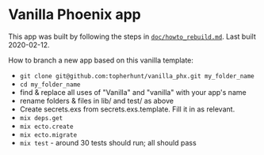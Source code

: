 # Vanilla Phoenix app

This app was built by following the steps in [`doc/howto_rebuild.md`](https://github.com/topherhunt/vanilla_phx/blob/master/docs/howto_rebuild.md). Last built 2020-02-12.

How to branch a new app based on this vanilla template:

  * `git clone git@github.com:topherhunt/vanilla_phx.git my_folder_name`
  * `cd my_folder_name`
  * find & replace all uses of "Vanilla" and "vanilla" with your app's name
  * rename folders & files in lib/ and test/ as above
  * Create secrets.exs from secrets.exs.template. Fill it in as relevant.
  * `mix deps.get`
  * `mix ecto.create`
  * `mix ecto.migrate`
  * `mix test` - around 30 tests should run; all should pass
